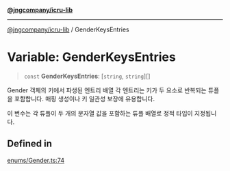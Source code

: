 [**@jngcompany/icru-lib**](../README.md)

***

[@jngcompany/icru-lib](../globals.md) / GenderKeysEntries

# Variable: GenderKeysEntries

> `const` **GenderKeysEntries**: [`string`, `string`][]

Gender 객체의 키에서 파생된 엔트리 배열
각 엔트리는 키가 두 요소로 반복되는 튜플을 포함합니다.
매핑 생성이나 키 일관성 보장에 유용합니다.

이 변수는 각 튜플이 두 개의 문자열 값을 포함하는 튜플 배열로 정적 타입이 지정됩니다.

## Defined in

[enums/Gender.ts:74](https://github.com/jngcompany/icru-lib/blob/c1136b1cca3e7fccee98611dd392fe7b79b1145a/src/enums/Gender.ts#L74)
